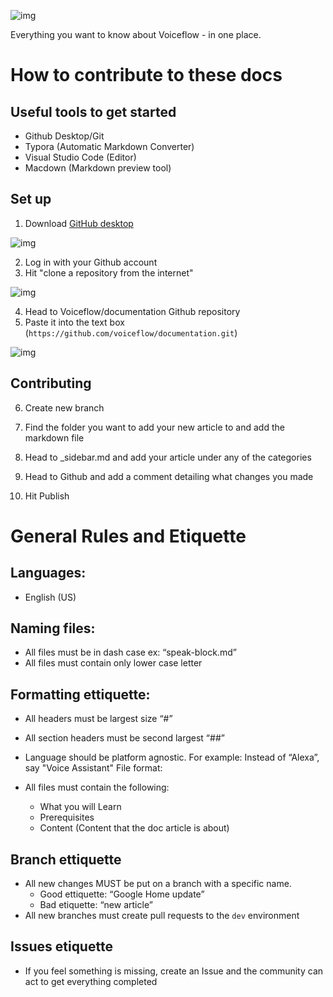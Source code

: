 ![img](https://gblobscdn.gitbook.com/assets%2F-LgK_X2m6IAIYcINBjCj%2F-Lgt3VZWI6nebuw_tHaz%2F-Lgt4_IW12ONrl_MGgMD%2FGroup%203.png?alt=media&token=0a30fce7-cfa8-41b2-853d-9e92dc9ea452)

Everything you want to know about Voiceflow - in one place.

# How to contribute to these docs

## Useful tools to get started
- Github Desktop/Git
- Typora (Automatic Markdown Converter)
- Visual Studio Code (Editor)
- Macdown (Markdown preview tool)



## Set up

1. Download [GitHub desktop](https://desktop.github.com/)

![img](https://i.imgur.com/58cm52i.png)

2. Log in with your Github account
3. Hit "clone a repository from the internet"

![img](https://i.imgur.com/58cm52i.png)

4. Head to Voiceflow/documentation Github repository
5. Paste it into the text box (`https://github.com/voiceflow/documentation.git`)

![img](https://i.imgur.com/3dMY0By.png)





## Contributing

6. Create new branch 

7. Find the folder you want to add your new article to and add the markdown file
8. Head to _sidebar.md and add your article under any of the categories
9. Head to Github and add a comment detailing what changes you made
10. Hit Publish






# General Rules and Etiquette 

## Languages:
- English (US)

## Naming files:

- All files must be in dash case ex: “speak-block.md”
- All files must contain only lower case letter

## Formatting ettiquette:

- All headers must be largest size “#”
- All section headers must be second largest “##”
- Language should be platform agnostic. For example: Instead of “Alexa”, say "Voice Assistant"
File format:

- All files must contain the following:
    - What you will Learn
    - Prerequisites
    - Content (Content that the doc article is about)

## Branch ettiquette

- All new changes MUST be put on a branch with a specific name.
    - Good ettiquette: “Google Home update”
    - Bad etiquette: “new article”
- All new branches must create pull requests to the `dev` environment


## Issues etiquette 
- If you feel something is missing, create an Issue and the community can act to get everything completed

